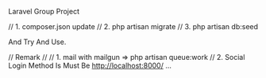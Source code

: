 Laravel Group Project

// 1. composer.json update
// 2. php artisan migrate
// 3. php artisan db:seed

And Try And Use.

// Remark //
   // 1. mail with mailgun => php artisan queue:work
   // 2. Social Login Method Is Must Be <http://localhost:8000/> ...